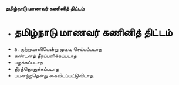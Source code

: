 **தமிழ்நாடு மாணவர் கணினித் திட்டம்**
- # தமிழ்நாடு மாணவர் கணினித் திட்டம்
- a. குற்றவாளியென்று முடிவு செய்யப்படாத
- கண்டனத் தீர்ப்பளிக்கப்படாத
- பழக்கப்படாத
- தீர்த்தொதுக்கப்படாத
- பயனற்றதென்று கைவிடப்பட்டுவிடாத.

